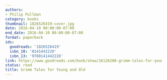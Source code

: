 ```yaml
---
authors:
- Philip Pullman
category: books
thumbnail: 1826526419-cover.jpg
date: 2016-04-10 00:00:00-07:00
end_date: 2016-04-10 00:00:00-07:00
format: paperback
ids:
  goodreads: '1826526419'
  isbn_10: '0141442220'
  isbn_13: '9780141442228'
link: https://www.goodreads.com/book/show/16126208-grimm-tales-for-young-and-old
status: read
title: Grimm Tales for Young and Old
---
```

